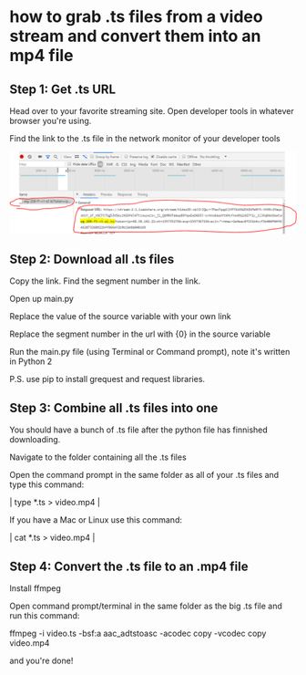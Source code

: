 # how to grab .ts files from a video stream and convert them into an mp4 file

## Step 1: Get .ts URL

Head over to your favorite streaming site. Open developer tools in whatever browser you're using. 

Find the link to the .ts file in the network monitor of your developer tools

![devtools](/img/dev-tools.PNG)

## Step 2: Download all .ts files
Copy the link. Find the segment number in the link.

Open up main.py

Replace the value of the source variable with your own link

Replace the segment number in the url with {0} in the source variable

Run the main.py file (using Terminal or Command prompt), note it's written in Python 2

P.S. use pip to install grequest and request libraries. 

## Step 3: Combine all .ts files into one

You should have a bunch of .ts file after the python file has finnished downloading.

Navigate to the folder containing all the .ts files

Open the command prompt in the same folder as all of your .ts files and type this command:

  | type *.ts > video.mp4 |

If you have a Mac or Linux use this command:

  | cat *.ts > video.mp4  |

## Step 4: Convert the .ts file to an .mp4 file

Install ffmpeg

Open command prompt/terminal in the same folder as the big .ts file and run this command:

  ffmpeg -i video.ts -bsf:a aac_adtstoasc -acodec copy -vcodec copy video.mp4

and you're done!

